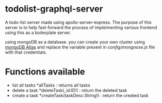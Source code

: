 # todolist-graphql-server

A todo-list server made using apollo-server-express. 
The purpose of this server is to help fast-forward the process of implelmenting various frontend using this as a boilerplate server.

using mongoDB as a database.
you can create your own cluster using [mongoDB Atlas](https://www.mongodb.com/cloud/atlas/register) and replace the variable present in _config/mongoose.js_ file with that credentials.

# Functions available

- list all tasks 
  *allTasks : returns all tasks
- delete a task
  *deleteTask(_id:ID!) : return the deleted task
- create a task
  *createTask(taskDesc:String!) : return the created task
